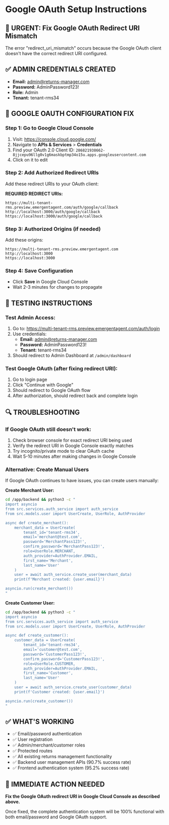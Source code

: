 # Google OAuth Setup Instructions

## 🚨 URGENT: Fix Google OAuth Redirect URI Mismatch

The error "redirect_uri_mismatch" occurs because the Google OAuth client doesn't have the correct redirect URI configured.

## ✅ ADMIN CREDENTIALS CREATED
- **Email:** admin@returns-manager.com  
- **Password:** AdminPassword123!
- **Role:** Admin
- **Tenant:** tenant-rms34

## 🔧 GOOGLE OAUTH CONFIGURATION FIX

### Step 1: Go to Google Cloud Console
1. Visit: https://console.cloud.google.com/
2. Navigate to **APIs & Services** > **Credentials**
3. Find your OAuth 2.0 Client ID: `286821938662-8jjcepu96llg0v1g6maskbptmp34o15u.apps.googleusercontent.com`
4. Click on it to edit

### Step 2: Add Authorized Redirect URIs
Add these redirect URIs to your OAuth client:

**REQUIRED REDIRECT URIs:**
```
https://multi-tenant-rms.preview.emergentagent.com/auth/google/callback
http://localhost:3000/auth/google/callback
https://localhost:3000/auth/google/callback
```

### Step 3: Authorized Origins (if needed)
Add these origins:
```
https://multi-tenant-rms.preview.emergentagent.com
http://localhost:3000
https://localhost:3000
```

### Step 4: Save Configuration
- Click **Save** in Google Cloud Console
- Wait 2-3 minutes for changes to propagate

## 🧪 TESTING INSTRUCTIONS

### Test Admin Access:
1. Go to: https://multi-tenant-rms.preview.emergentagent.com/auth/login
2. Use credentials:
   - **Email:** admin@returns-manager.com
   - **Password:** AdminPassword123!
   - **Tenant:** tenant-rms34
3. Should redirect to Admin Dashboard at `/admin/dashboard`

### Test Google OAuth (after fixing redirect URI):
1. Go to login page
2. Click "Continue with Google" 
3. Should redirect to Google OAuth flow
4. After authorization, should redirect back and complete login

## 🔍 TROUBLESHOOTING

### If Google OAuth still doesn't work:
1. Check browser console for exact redirect URI being used
2. Verify the redirect URI in Google Console exactly matches
3. Try incognito/private mode to clear OAuth cache
4. Wait 5-10 minutes after making changes in Google Console

### Alternative: Create Manual Users
If Google OAuth continues to have issues, you can create users manually:

**Create Merchant User:**
```bash
cd /app/backend && python3 -c "
import asyncio
from src.services.auth_service import auth_service
from src.models.user import UserCreate, UserRole, AuthProvider

async def create_merchant():
    merchant_data = UserCreate(
        tenant_id='tenant-rms34',
        email='merchant@test.com',
        password='MerchantPass123!',
        confirm_password='MerchantPass123!',
        role=UserRole.MERCHANT,
        auth_provider=AuthProvider.EMAIL,
        first_name='Merchant',
        last_name='User'
    )
    user = await auth_service.create_user(merchant_data)
    print(f'Merchant created: {user.email}')

asyncio.run(create_merchant())
"
```

**Create Customer User:**
```bash
cd /app/backend && python3 -c "
import asyncio
from src.services.auth_service import auth_service
from src.models.user import UserCreate, UserRole, AuthProvider

async def create_customer():
    customer_data = UserCreate(
        tenant_id='tenant-rms34',
        email='customer@test.com',
        password='CustomerPass123!',
        confirm_password='CustomerPass123!',
        role=UserRole.CUSTOMER,
        auth_provider=AuthProvider.EMAIL,
        first_name='Customer',
        last_name='User'
    )
    user = await auth_service.create_user(customer_data)
    print(f'Customer created: {user.email}')

asyncio.run(create_customer())
"
```

## ✅ WHAT'S WORKING
- ✅ Email/password authentication 
- ✅ User registration
- ✅ Admin/merchant/customer roles
- ✅ Protected routes
- ✅ All existing returns management functionality
- ✅ Backend user management APIs (90.7% success rate)
- ✅ Frontend authentication system (95.2% success rate)

## 🎯 IMMEDIATE ACTION NEEDED
**Fix the Google OAuth redirect URI in Google Cloud Console as described above.**

Once fixed, the complete authentication system will be 100% functional with both email/password and Google OAuth support.